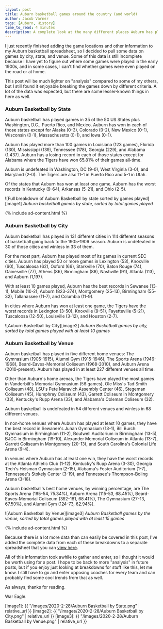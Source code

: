 ```yaml
---
layout: post
title: Auburn basketball games around the country (and world)
author: Jacob Varner
tags: [Auburn, History]
time_to_read: 4 minutes
description: A complete look at the many different places Auburn has played basketball games all across America and the world.
---
```


I just recently finished adding the game locations and other information to my
Auburn basketball spreadsheet, so I decided to pull some data on games by city,
state, and venue. Some of this data is still incomplete because I have yet to
figure out where some games were played in the early 1900s, and in some cases, I
can't find whether games were even played on the road or at home.

This post will be much lighter on "analysis" compared to some of my others, but
I still found it enjoyable breaking the games down by different criteria. A lot
of the data was expected, but there are some lesser-known things in here as well.

### Auburn Basketball by State

Auburn basketball has played games in 35 of the 50 US States plus Washington,
D.C., Puerto Rico, and Mexico. Auburn has won in each of those states except
for Alaska (0-3), Colorado (0-2), New Mexico (0-1), Wisconsin (0-1),
Massachusetts (0-1), and Iowa (0-1).

Auburn has played more than 100 games in Louisiana (123 games), Florida (130),
Mississippi (139), Tennessee (178), Georgia (229), and Alabama (1,437). Auburn
has a losing record in each of those states except for Alabama where the Tigers
have won 65.81% of their games all-time.

Auburn is undefeated in Washington, DC (9-0), West Virginia (3-0), and Maryland
(2-0). The Tigers are also 11-1 in Puerto Rico and 5-1 in Utah.

Of the states that Auburn has won at least one game, Auburn has the worst
records in Kentucky (9-64), Arkansas (5-21), and Ohio (2-5).

![Full breakdown of Auburn Basketball by state sorted by games played][image1]
_Auburn basketball games by state, sorted by total games played_

{% include ad-content.html %}

### Auburn Basketball by City

Auburn basketball has played in 131 different cities in 114 different seasons of
basketball going back to the 1905-1906 season. Auburn is undefeated
in 30 of those cities and winless in 33 of them.

For the most part, Auburn has played most of its games in current SEC cities.
Auburn has played 50 or more games in Lexington (53), Knoxville (60), Tuscaloosa
(62), Oxford (66), Starkville (70), Baton Rouge (74), Gainesville (77), Athens
(86), Birmingham (88), Nashville (91), Atlanta (113), and Auburn (1,197).

With at least 10 games played, Auburn has the best records in Sewanee (13-1),
Mobile (10-2), Auburn (823-374), Montgomery (25-13), Birmingham (55-32),
Tallahassee (11-7), and Columbia (11-9).

In cities where Auburn has won at least one game, the Tigers have the worst
records in Lexington (3-50), Knoxville (9-51), Fayetteville (5-21), Tuscaloosa
(12-50), Louisville (3-12), and Houston (2-7).

![Auburn Basketball by City][image2] _Auburn Basketball games by city, sorted by
total games played with at least 10 games_

### Auburn Basketball by Venue

Auburn basketball has played in five different home venues: The Gymnasium
(1905-1915), Alumni Gym (1915-1946), The Sports Arena (1946-1968),
Beard-Eaves-Memorial Coliseum (1968-2010), and Auburn Arena (2010-present).
Auburn has played in at least 227 different venues all time.

Other than Auburn's home arenas, the Tigers have played the most games in
Vanderbilt's Memorial Gymnasium (56 games), Ole Miss's Tad Smith Coliseum (48),
LSU's Pete Maravich Assembly Center (46), Stegeman Coliseum (45), Humphrey
Coliseum (43), Garrett Coliseum in Montgomery (33), Kentucky's Rupp Arena (33),
and Alabama's Coleman Coliseum (32).

Auburn basketball is undefeated in 54 different venues and winless in 68
different venues.

In non-home venues where Auburn has played at least 10 games, they have the best
record in Sewanee's Juhan Gymnasium (13-1), Bill Burch Gymnasium in Birmingham
(11-2), Boutwell Auditorium in Birmingham (13-5), BJCC in Birmingham (19-10),
Alexander Memorial Coliseum in Atlanta (13-7), Garrett Coliseum in Montgomery
(20-13), and South Carolina's Colonial Life Arena (6-4).

In venues where Auburn has at least one win, they have the worst records at the
Atlanta Athletic Club (1-12), Kentucky's Rupp Arena (3-30), Georgia Tech's
Heisman Gymnasium (2-15), Alabama's Foster Auditorium (1-7), Tennessee's Stokely
Center (3-19), and Tennessee's Thompson-Boling Arena (3-18).

Auburn basketball's best home venues, by winning percentage, are The Sports Arena (165-54,
75.34%), Auburn Arena (115-53, 68.45%), Beard-Eaves-Memorial Coliseum (392-181,
68.41%), The Gymnasium (27-13, 67.50%), and Alumni Gym (124-73, 62.94%).

![Auburn Basketball by Venue][image3] _Auburn Basketball games by the venue, sorted
by total games played with at least 15 games_

{% include ad-content.html %}

Because there is a lot more data than can easily be covered in this post, I've
added the complete data from each of these breakdowns to a separate spreadsheet
that you can
[view here](https://docs.google.com/spreadsheets/d/1eT3nzAnK3zFnL45LLWfgxvBAmq368-a-Yd7VyWhKR8o/edit?usp=sharing).

All of this information took awhile to gather and enter, so I thought it would
be worth using for a post. I hope to be back to more "analysis" in future posts,
but if you enjoy just looking at breakdowns for stuff like this, let me know. I
still have to go and enter opposing coaches for every team and can probably find
some cool trends from that as well.

As always, thanks for reading.

War Eagle.

[image1]: {{ "/images/2020-2-28/Auburn Basketball by State.png" | relative_url }}
[image2]: {{ "/images/2020-2-28/Auburn Basketball by City.png" | relative_url }}
[image3]: {{ "/images/2020-2-28/Auburn Basketball by Venue.png" | relative_url }}
